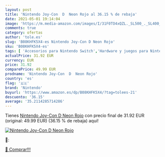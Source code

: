 ```yaml
---
layout: post
title: 'Nintendo Joy-Con  D  Neon Rojo al 36.15 % de rebaja'
date: 2021-05-01 19:14:04
image: 'https://m.media-amazon.com/images/I/31F0TO4xQZL._SL500_._SL400_.jpg'
comments: true
category: ofertas
author: 'tole.es'
slug: 'B08KHFK5X4-es Nintendo Joy-Con D Neon Rojo'
sku: 'B08KHFK5X4-es'
tags: [ 'Accesorios para Nintendo Switch','Hardware y juegos para Nintendo Switch','Mandos para Nintendo Switch','Videojuegos','nintendo', ]
actualPrice: 31.92 EUR
currency: EUR
price: 31.92
comparePrice: 49.99 EUR
prodname: 'Nintendo Joy-Con  D  Neon Rojo'
country: 'es'
flag: '🇪🇸'
brand: 'Nintendo'
buyurl: 'https://www.amazon.es/dp/B08KHFK5X4/?tag=tolees-21'
descuento: '36.15'
average: '35.2114285714286'
---
```


Tienes [Nintendo Joy-Con  D  Neon Rojo](https://www.amazon.es/dp/B08KHFK5X4/?tag=tolees-21) con precio final de  31.92 EUR (original: 49.99 EUR) (36.15 %  de rebaja) aqui!

[![Nintendo Joy-Con  D  Neon Rojo](https://m.media-amazon.com/images/I/31F0TO4xQZL._SL500_._SL400_.jpg)](https://www.amazon.es/dp/B08KHFK5X4/?tag=tolees-21)

🔎:


[🛒 Comprar!!!](https://www.amazon.es/dp/B08KHFK5X4/?tag=tolees-21)
